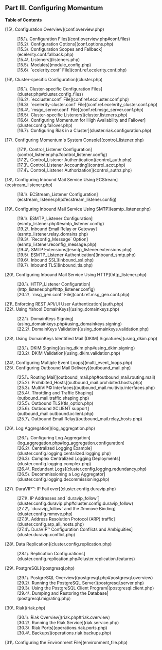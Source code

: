 ## Part III. Configuring Momentum

**Table of Contents**

<dl class="toc">

<dt>[15\. Configuration Overview](conf.overview.php)</dt>

<dd>

<dl>

<dt>[15.1\. Configuration Files](conf.overview.php#conf.files)</dt>

<dt>[15.2\. Configuration Options](conf.options.php)</dt>

<dt>[15.3\. Configuration Scopes and Fallback](ecelerity.conf.fallback.php)</dt>

<dt>[15.4\. Listeners](listeners.php)</dt>

<dt>[15.5\. Modules](module_config.php)</dt>

<dt>[15.6\. `ecelerity.conf` File](conf.ref.ecelerity.conf.php)</dt>

</dl>

</dd>

<dt>[16\. Cluster-specific Configuration](cluster.php)</dt>

<dd>

<dl>

<dt>[16.1\. Cluster-specific Configuration Files](cluster.php#cluster.config_files)</dt>

<dt>[16.2\. `eccluster.conf` File](conf.ref.eccluster.conf.php)</dt>

<dt>[16.3\. `ecelerity-cluster.conf` File](conf.ref.ecelerity_cluster.conf.php)</dt>

<dt>[16.4\. `msgc_server.conf` File](conf.ref.msgc_server.conf.php)</dt>

<dt>[16.5\. Cluster-specific Listeners](cluster.listeners.php)</dt>

<dt>[16.6\. Configuring Momentum for High Availability and Failover](cluster.config.failover.php)</dt>

<dt>[16.7\. Configuring Riak in a Cluster](cluster.riak.configuration.php)</dt>

</dl>

</dd>

<dt>[17\. Configuring Momentum's System Console](control_listener.php)</dt>

<dd>

<dl>

<dt>[17.1\. Control_Listener Configuration](control_listener.php#control_listener.config)</dt>

<dt>[17.2\. Control_Listener Authentication](control_auth.php)</dt>

<dt>[17.3\. Control_Listener Accounting](control_acct.php)</dt>

<dt>[17.4\. Control_Listener Authorization](control_authz.php)</dt>

</dl>

</dd>

<dt>[18\. Configuring Inbound Mail Service Using ECStream](ecstream_listener.php)</dt>

<dd>

<dl>

<dt>[18.1\. ECStream_Listener Configuration](ecstream_listener.php#ecstream_listener.config)</dt>

</dl>

</dd>

<dt>[19\. Configuring Inbound Mail Service Using SMTP](esmtp_listener.php)</dt>

<dd>

<dl>

<dt>[19.1\. ESMTP_Listener Configuration](esmtp_listener.php#esmtp_listener.config)</dt>

<dt>[19.2\. Inbound Email Relay or Gateway](esmtp_listener.relay_domains.php)</dt>

<dt>[19.3\. `Reconfig_Message` Option](esmtp_listener.reconfig_message.php)</dt>

<dt>[19.4\. SMTP Extensions](esmtp_listener.extensions.php)</dt>

<dt>[19.5\. ESMTP_Listener Authentication](inbound_smtp.php)</dt>

<dt>[19.6\. Inbound SSL](inbound_ssl.php)</dt>

<dt>[19.7\. Inbound TLS](inbound_tls.php)</dt>

</dl>

</dd>

<dt>[20\. Configuring Inbound Mail Service Using HTTP](http_listener.php)</dt>

<dd>

<dl>

<dt>[20.1\. HTTP_Listener Configuration](http_listener.php#http_listener.config)</dt>

<dt>[20.2\. `msg_gen.conf` File](conf.ref.msg_gen.conf.php)</dt>

</dl>

</dd>

<dt>[21\. Enforcing REST API/UI User Authentication](auth.php)</dt>

<dt>[22\. Using Yahoo! DomainKeys](using_domainkeys.php)</dt>

<dd>

<dl>

<dt>[22.1\. DomainKeys Signing](using_domainkeys.php#using_domainkeys.signing)</dt>

<dt>[22.2\. DomainKeys Validation](using_domainkeys.validation.php)</dt>

</dl>

</dd>

<dt>[23\. Using DomainKeys Identified Mail (DKIM) Signatures](using_dkim.php)</dt>

<dd>

<dl>

<dt>[23.1\. DKIM Signing](using_dkim.php#using_dkim.signing)</dt>

<dt>[23.2\. DKIM Validation](using_dkim.validation.php)</dt>

</dl>

</dd>

<dt>[24\. Configuring Multiple Event Loops](multi_event_loops.php)</dt>

<dt>[25\. Configuring Outbound Mail Delivery](outbound_mail.php)</dt>

<dd>

<dl>

<dt>[25.1\. Routing Mail](outbound_mail.php#outbound_mail.routing.mail)</dt>

<dt>[25.2\. Prohibited_Hosts](outbound_mail.prohibited.hosts.php)</dt>

<dt>[25.3\. MultiVIP© Interfaces](outbound_mail.multivip.interfaces.php)</dt>

<dt>[25.4\. Throttling and Traffic Shaping](outbound_mail.traffic.shaping.php)</dt>

<dt>[25.5\. Outbound TLS](tls_option.php)</dt>

<dt>[25.6\. Outbound XCLIENT support](outbound_mail.outbound.xclient.php)</dt>

<dt>[25.7\. Outbound Email Relay](outbound_mail.relay_hosts.php)</dt>

</dl>

</dd>

<dt>[26\. Log Aggregation](log_aggregation.php)</dt>

<dd>

<dl>

<dt>[26.1\. Configuring Log Aggregation](log_aggregation.php#log_aggregation.configuration)</dt>

<dt>[26.2\. Centralized Logging Example](cluster.config.logging.centalized.logging.php)</dt>

<dt>[26.3\. Complex Centralized Logging Deployments](cluster.config.logging.complex.php)</dt>

<dt>[26.4\. Redundant Logs](cluster.config.logging.redundancy.php)</dt>

<dt>[26.5\. Decommissioning a Log Aggregator](cluster.config.logging.decommissioning.php)</dt>

</dl>

</dd>

<dt>[27\. DuraVIP™: IP Fail over](cluster.config.duravip.php)</dt>

<dd>

<dl>

<dt>[27.1\. IP Addresses and `duravip_follow`](cluster.config.duravip.php#cluster.config.duravip_follow)</dt>

<dt>[27.2\. `duravip_follow` and the #mmove Binding](cluster.config.mmove.php)</dt>

<dt>[27.3\. Address Resolution Protocol (ARP) traffic](cluster.config.arp_all_hosts.php)</dt>

<dt>[27.4\. DuraVIP™ Configuration Conflicts and Ambiguities](cluster.duravip.conflict.php)</dt>

</dl>

</dd>

<dt>[28\. Data Replication](cluster.config.replication.php)</dt>

<dd>

<dl>

<dt>[28.1\. Replication Configurations](cluster.config.replication.php#cluster.replication.features)</dt>

</dl>

</dd>

<dt>[29\. PostgreSQL](postgresql.php)</dt>

<dd>

<dl>

<dt>[29.1\. PostgreSQL Overview](postgresql.php#postgresql.overview)</dt>

<dt>[29.2\. Running the PostgreSQL Server](postgresql.server.php)</dt>

<dt>[29.3\. Using the PostgreSQL Client Program](postgresql.client.php)</dt>

<dt>[29.4\. Dumping and Restoring the Database](postgresql.migrating.php)</dt>

</dl>

</dd>

<dt>[30\. Riak](riak.php)</dt>

<dd>

<dl>

<dt>[30.1\. Riak Overview](riak.php#riak.overview)</dt>

<dt>[30.2\. Running the Riak Service](riak.service.php)</dt>

<dt>[30.3\. Riak Ports](operations.riak.ports.php)</dt>

<dt>[30.4\. Backups](operations.riak.backups.php)</dt>

</dl>

</dd>

<dt>[31\. Configuring the Environment File](environment_file.php)</dt>

</dl>
